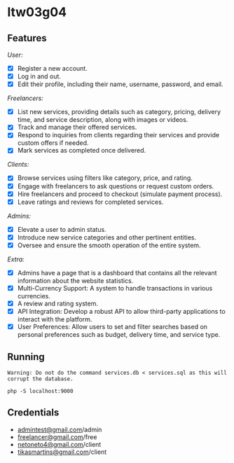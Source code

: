 # ltw03g04

## Features

*User:*
- [x] Register a new account.
- [x] Log in and out.
- [x] Edit their profile, including their name, username, password, and email.

*Freelancers:*
- [x] List new services, providing details such as category, pricing, delivery time, and service description, along with images or videos.
- [x] Track and manage their offered services.
- [x] Respond to inquiries from clients regarding their services and provide custom offers if needed.
- [x] Mark services as completed once delivered.

*Clients:*
- [x] Browse services using filters like category, price, and rating.
- [x] Engage with freelancers to ask questions or request custom orders.
- [x] Hire freelancers and proceed to checkout (simulate payment process).
- [x] Leave ratings and reviews for completed services.

*Admins:*
- [x] Elevate a user to admin status.
- [x] Introduce new service categories and other pertinent entities.
- [x] Oversee and ensure the smooth operation of the entire system.

*Extra:*
- [x] Admins have a page that is a dashboard that contains all the relevant information about the website statistics.
- [x] Multi-Currency Support: A system to handle transactions in various currencies.
- [x] A review and rating system.
- [x] API Integration: Develop a robust API to allow third-party applications to interact with the platform.
- [x] User Preferences: Allow users to set and filter searches based on personal preferences such as budget, delivery time, and service type.

## Running
    Warning: Do not do the command services.db < services.sql as this will corrupt the database.

    php -S localhost:9000

## Credentials

- admintest@gmail.com/admin
- freelancer@gmail.com/free
- netoneto4@gmail.com/client
- tikasmartins@gmail.com/client
